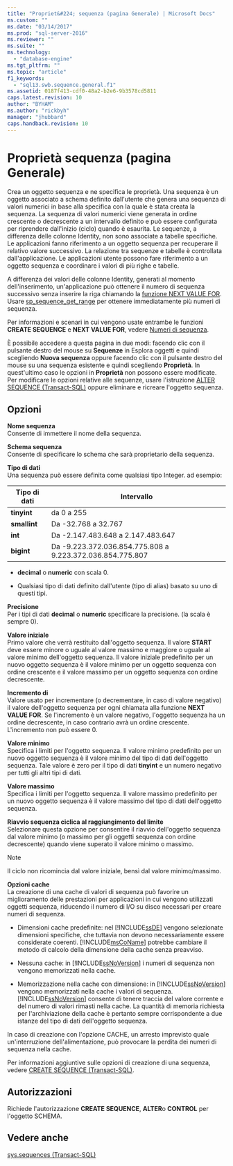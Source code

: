 ```yaml
---
title: "Propriet&#224; sequenza (pagina Generale) | Microsoft Docs"
ms.custom: ""
ms.date: "03/14/2017"
ms.prod: "sql-server-2016"
ms.reviewer: ""
ms.suite: ""
ms.technology: 
  - "database-engine"
ms.tgt_pltfrm: ""
ms.topic: "article"
f1_keywords: 
  - "sql13.swb.sequence.general.f1"
ms.assetid: 0187f413-cdf0-48a2-b2e6-9b3578cd5811
caps.latest.revision: 10
author: "BYHAM"
ms.author: "rickbyh"
manager: "jhubbard"
caps.handback.revision: 10
---
```

# Propriet&#224; sequenza (pagina Generale)
  Crea un oggetto sequenza e ne specifica le proprietà. Una sequenza è un oggetto associato a schema definito dall'utente che genera una sequenza di valori numerici in base alla specifica con la quale è stata creata la sequenza. La sequenza di valori numerici viene generata in ordine crescente o decrescente a un intervallo definito e può essere configurata per riprendere dall'inizio (ciclo) quando è esaurita. Le sequenze, a differenza delle colonne Identity, non sono associate a tabelle specifiche. Le applicazioni fanno riferimento a un oggetto sequenza per recuperare il relativo valore successivo. La relazione tra sequenze e tabelle è controllata dall'applicazione. Le applicazioni utente possono fare riferimento a un oggetto sequenza e coordinare i valori di più righe e tabelle.  
  
 A differenza dei valori delle colonne Identity, generati al momento dell'inserimento, un'applicazione può ottenere il numero di sequenza successivo senza inserire la riga chiamando la [funzione NEXT VALUE FOR](../../t-sql/functions/next-value-for-transact-sql.md). Usare [sp_sequence_get_range](../../relational-databases/system-stored-procedures/sp-sequence-get-range-transact-sql.md) per ottenere immediatamente più numeri di sequenza.  
  
 Per informazioni e scenari in cui vengono usate entrambe le funzioni **CREATE SEQUENCE** e **NEXT VALUE FOR**, vedere [Numeri di sequenza](../../relational-databases/sequence-numbers/sequence-numbers.md).  
  
 È possibile accedere a questa pagina in due modi: facendo clic con il pulsante destro del mouse su **Sequenze** in Esplora oggetti e quindi scegliendo **Nuova sequenza** oppure facendo clic con il pulsante destro del mouse su una sequenza esistente e quindi scegliendo **Proprietà**. In quest'ultimo caso le opzioni in **Proprietà** non possono essere modificate. Per modificare le opzioni relative alle sequenze, usare l'istruzione [ALTER SEQUENCE &#40;Transact-SQL&#41;](../../t-sql/statements/alter-sequence-transact-sql.md) oppure eliminare e ricreare l'oggetto sequenza.  
  
## Opzioni  
 **Nome sequenza**  
 Consente di immettere il nome della sequenza.  
  
 **Schema sequenza**  
 Consente di specificare lo schema che sarà proprietario della sequenza.  
  
 **Tipo di dati**  
 Una sequenza può essere definita come qualsiasi tipo Integer. ad esempio:  
  
|Tipo di dati|Intervallo|  
|---------------|-----------|  
|**tinyint**|da 0 a 255|  
|**smallint**|Da -32.768 a 32.767|  
|**int**|Da -2.147.483.648 a 2.147.483.647|  
|**bigint**|Da -9.223.372.036.854.775.808 a 9.223.372.036.854.775.807|  
  
-   **decimal** o **numeric** con scala 0.  
  
-   Qualsiasi tipo di dati definito dall'utente (tipo di alias) basato su uno di questi tipi.  
  
 **Precisione**  
 Per i tipi di dati **decimal** o **numeric** specificare la precisione. (la scala è sempre 0).  
  
 **Valore iniziale**  
 Primo valore che verrà restituito dall'oggetto sequenza. Il valore **START** deve essere minore o uguale al valore massimo e maggiore o uguale al valore minimo dell'oggetto sequenza. Il valore iniziale predefinito per un nuovo oggetto sequenza è il valore minimo per un oggetto sequenza con ordine crescente e il valore massimo per un oggetto sequenza con ordine decrescente.  
  
 **Incremento di**  
 Valore usato per incrementare (o decrementare, in caso di valore negativo) il valore dell'oggetto sequenza per ogni chiamata alla funzione **NEXT VALUE FOR**. Se l'incremento è un valore negativo, l'oggetto sequenza ha un ordine decrescente, in caso contrario avrà un ordine crescente. L'incremento non può essere 0.  
  
 **Valore minimo**  
 Specifica i limiti per l'oggetto sequenza. Il valore minimo predefinito per un nuovo oggetto sequenza è il valore minimo del tipo di dati dell'oggetto sequenza. Tale valore è zero per il tipo di dati **tinyint** e un numero negativo per tutti gli altri tipi di dati.  
  
 **Valore massimo**  
 Specifica i limiti per l'oggetto sequenza. Il valore massimo predefinito per un nuovo oggetto sequenza è il valore massimo del tipo di dati dell'oggetto sequenza.  
  
 **Riavvio sequenza ciclica al raggiungimento del limite**  
 Selezionare questa opzione per consentire il riavvio dell'oggetto sequenza dal valore minimo (o massimo per gli oggetti sequenza con ordine decrescente) quando viene superato il valore minimo o massimo.  
  
> [!NOTE]  
>  Il ciclo non ricomincia dal valore iniziale, bensì dal valore minimo/massimo.  
  
 **Opzioni cache**  
 La creazione di una cache di valori di sequenza può favorire un miglioramento delle prestazioni per applicazioni in cui vengono utilizzati oggetti sequenza, riducendo il numero di I/O su disco necessari per creare numeri di sequenza.  
  
-   Dimensioni cache predefinite: nel [!INCLUDE[ssDE](../../includes/ssde-md.md)] vengono selezionate dimensioni specifiche, che tuttavia non devono necessariamente essere considerate coerenti. [!INCLUDE[msCoName](../../includes/msconame-md.md)] potrebbe cambiare il metodo di calcolo della dimensione della cache senza preavviso.  
  
-   Nessuna cache: in [!INCLUDE[ssNoVersion](../../includes/ssnoversion-md.md)] i numeri di sequenza non vengono memorizzati nella cache.  
  
-   Memorizzazione nella cache con dimensione: in [!INCLUDE[ssNoVersion](../../includes/ssnoversion-md.md)] vengono memorizzati nella cache i valori di sequenza. [!INCLUDE[ssNoVersion](../../includes/ssnoversion-md.md)] consente di tenere traccia del valore corrente e del numero di valori rimasti nella cache. La quantità di memoria richiesta per l'archiviazione della cache è pertanto sempre corrispondente a due istanze del tipo di dati dell'oggetto sequenza.  
  
 In caso di creazione con l'opzione CACHE, un arresto imprevisto quale un'interruzione dell'alimentazione, può provocare la perdita dei numeri di sequenza nella cache.  
  
 Per informazioni aggiuntive sulle opzioni di creazione di una sequenza, vedere [CREATE SEQUENCE &#40;Transact-SQL&#41;](../../t-sql/statements/create-sequence-transact-sql.md).  
  
## Autorizzazioni  
 Richiede l'autorizzazione **CREATE SEQUENCE**, **ALTER**o **CONTROL** per l'oggetto SCHEMA.  
  
## Vedere anche  
 [sys.sequences &#40;Transact-SQL&#41;](../../relational-databases/system-catalog-views/sys-sequences-transact-sql.md)  
  
  